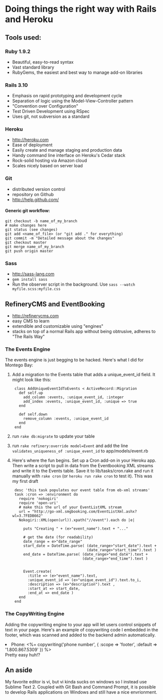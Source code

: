 # Doing things the right way with Rails and Heroku

## Tools used:
### Ruby 1.9.2
* Beautiful, easy-to-read syntax
* Vast standard library
* RubyGems, the easiest and best way to manage add-on libraries

### Rails 3.10
* Emphasis on rapid prototyping and development cycle
* Separation of logic using the Model-View-Controller pattern
* "Convention over Configuration"
* Test Driven Development using RSpec
* Uses git, not subversion as a standard

### Heroku
* http://heroku.com
* Ease of deployment
* Easily create and manage staging and production data
* Handy command line interface on Heroku's Cedar stack
* Rock-solid hosting via Amazon cloud
* Scales nicely based on server load

### Git
* distributed version control
* repository on Github
* http://help.github.com/

#### Generic git workflow:
    git checkout -b name_of_my_branch
    # make changes here
    git status (see changes)
    git add <name_of_file> (or "git add ." for everything)
    git commit -m "Detailed message about the changes"
    git checkout master
    git merge name_of_my_branch
    git push origin master

### Sass
* http://sass-lang.com
* `gem install sass`
* Run the observer script in the background. Use `sass --watch myfile.scss:myfile.css`

## RefineryCMS and EventBooking
* http://refinerycms.com
* easy CMS to learn
* extendible and customizable using "engines"
* stacks on top of a normal Rails app without being obtrusive, adheres to "The Rails Way"

### The Events Engine
The events engine is just begging to be hacked.  Here's what I did for Montego Bay:

1. Add a migration to the Events table that adds a unique_event_id field. It might look like this:
        
        class AddUniqueEventIdToEvents < ActiveRecord::Migration
          def self.up
            add_column :events, :unique_event_id, :integer
            add_index :events, :unique_event_id, :unique => true
          end
          
          def self.down
            remove_column :events, :unique_event_id
          end
        end

2. run `rake db:migrate` to update your table
3. run `rake refinery:override model=Event` and add the line `validates_uniqueness_of :unique_event_id` to app/models/event.rb
4. Here's where the fun begins.  Set up a Cron add-on in your Heroku app. Then write a script to pull in data from the Eventbooking XML streams and write it to the Events table. Save it to lib/tasks/cron.rake and run it manually with `rake cron` (or `heroku run rake cron` to test it). This was my first draft

        desc 'this task populates our event table from eb-xml streams'
        task :cron => :environment do
          require 'nokogiri'
          require 'open-uri'
          # make this the url of your EventListXML stream
          url = "http://go-xml.smgbooking.com/EventListXml.ashx?wl=3.7FEDB662"
          Nokogiri::XML(open(url)).xpath("//event").each do |e|
            
            puts "Creating " + (e>"event_name").text + "..."
    
            # get the date (for readability)
            date_range = e>"date_range"
            start_date = DateTime.parse( (date_range>"start_date").text + 
                                         (date_range>"start_time").text )
            end_date = DateTime.parse( (date_range>"end_date").text +
                                       (date_range>"end_time").text )
    
    
            Event.create(
              :title => (e>"event_name").text,
              :unique_event_id => (e>"unique_event_id").text.to_i,
              :description => (e>"description").text ,
              :start_at => start_date,
              :end_at => end_date )
          end
        end


### The CopyWriting Engine
Adding the copywriting engine to your app will let users control snippets of text in your page. Here's an example of copywriting code I embedded in the footer, which was scanned and added to the backend admin automatically.
        <li>
          Phone: <%= copywriting('phone number', { :scope => 'footer', :default => '1.800.867.5309' }) %>
        </li>
Pretty easy huh!?

## An aside
My favorite editor is vi, but vi kinda sucks on windows so I instead use Sublime Text 2.  Coupled with Git Bash and Command Prompt, it is possible to develop Rails applications on Windows and still have a nice envrionment.
